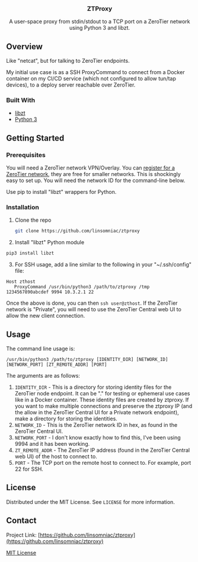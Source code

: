 <!-- PROJECT LOGO -->
<br />
<p align="center">
  <a href="https://github.com/linsomniac/ztproxy">
  </a>

  <h3 align="center">ZTProxy</h3>

  <p align="center">
    A user-space proxy from stdin/stdout to a TCP port on a ZeroTier network
    using Python 3 and libzt.
  </p>
</p>

## Overview

Like "netcat", but for talking to ZeroTier endpoints.

My initial use case is as a SSH ProxyCommand to connect from a Docker
container on my CI/CD service (which not configured to allow tun/tap
devices), to a deploy server reachable over ZeroTier.


### Built With

* [libzt](https://github.com/zerotier/libzt)
* [Python 3](https://www.python.org/)



## Getting Started

### Prerequisites

You will need a ZeroTier network VPN/Overlay.  You can
[register for a ZeroTier network](https://my.zerotier.com/), they are free for
smaller networks.  This is shockingly easy to set up.  You will need the network
ID for the command-line below.

Use pip to install "libzt" wrappers for Python.


### Installation

1. Clone the repo
   ```sh
   git clone https://github.com/linsomniac/ztproxy
   ```
2. Install "libzt" Python module
  ```sh
  pip3 install libzt
  ```
3. For SSH usage, add a line similar to the following in your 
  "~/.ssh/config" file:
  ```
  Host zthost
     ProxyCommand /usr/bin/python3 /path/to/ztproxy /tmp 1234567890abcdef 9994 10.3.2.1 22
  ```

Once the above is done, you can then `ssh user@zthost`.  If the ZeroTier
network is "Private", you will need to use the ZeroTier Central web UI
to allow the new client connection.


## Usage

The command line usage is:

  ```
  /usr/bin/python3 /path/to/ztproxy [IDENTITY_DIR] [NETWORK_ID] [NETWORK_PORT] [ZT_REMOTE_ADDR] [PORT]
  ```

The arguments are as follows:

1. `IDENTITY_DIR` - This is a directory for storing identity files for
    the ZeroTier node endpoint.  It can be "." for testing or ephemeral
    use cases like in a Docker container.  These identity files are
    created by ztproxy.  If you want to make multiple connections and
    preserve the ztproxy IP (and the allow in the ZeroTier Central
    UI for a Private network endpoint), make a directory for storing
    the identities.
2. `NETWORK_ID` - This is the ZeroTier network ID in hex, as found in the
    ZeroTier Central UI.
3. `NETWORK_PORT` - I don't know exactly how to find this, I've been using 9994
    and it has been working.
4. `ZT_REMOTE_ADDR` - The ZeroTier IP address (found in the ZeroTier Central web
    UI) of the host to connect to.
5. `PORT` - The TCP port on the remote host to connect to.  For example, port 22
    for SSH.


<!-- LICENSE -->
## License

Distributed under the MIT License. See `LICENSE` for more information.


## Contact

Project Link: [https://github.com/linsomniac/ztproxy](https://github.com/linsomniac/ztproxy)


<!-- ACKNOWLEDGEMENTS
## Acknowledgements

* []()
* []()
* []()
-->

<!-- MARKDOWN LINKS & IMAGES -->
<!-- https://www.markdownguide.org/basic-syntax/#reference-style-links -->
[license-shield]: https://img.shields.io/github/license/github_username/repo.svg?style=for-the-badge
[license-url]: https://github.com/linsomniac/ztproxy/blob/master/LICENSE.txt
[MIT License](https://choosealicense.com/licenses/mit/)
